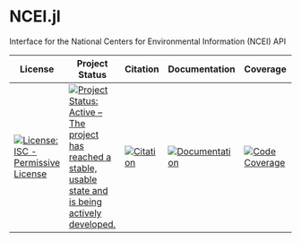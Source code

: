 # NCEI.jl
Interface for the National Centers for Environmental Information (NCEI) API

| License | Project Status | Citation | Documentation | Coverage | CI |
| ------- | -------------- | -------- | ------------- | -------- | -- |
| [![License: ISC - Permissive License][li]][lu] | [![Project Status: Active – The project has reached a stable, usable state and is being actively developed.][pi]][pu] | [![Citation][ri]][ru] | [![Documentation][di]][du] | [![Code Coverage][cci]][ccu] | [![Continuous Integration][ci]][cu] |

[li]: https://img.shields.io/badge/License-ISC-green.svg
[lu]: https://img.shields.io/badge/docs-stable-blue?style=plastic

[pi]: https://www.repostatus.org/badges/latest/active.svg
[pu]: https://www.repostatus.org/#active

[ri]: https://zenodo.org/badge/DOI/10.5281/zenodo.1210010.svg
[ru]: https://zenodo.org/badge/DOI/10.5281/zenodo.1210010.svg

[di]: https://img.shields.io/badge/docs-blue.svg
[du]: https://Nosferican.github.io/NCEI.jl/dev

[cci]: https://codecov.io/gh/Nosferican/NCEI.jl/branch/main/graph/badge.svg
[ccu]: https://codecov.io/gh/Nosferican/NCEI.jl

[ci]: https://github.com/Nosferican/NCEI.jl/workflows/CI/badge.svg
[cu]: https://github.com/Nosferican/NCEI.jl/actions?workflow=CI